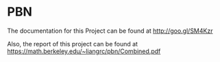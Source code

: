 # PBN
The documentation for this Project can be found at http://goo.gl/SM4Kzr 

Also, the report of this project can be found at https://math.berkeley.edu/~liangrc/pbn/Combined.pdf
